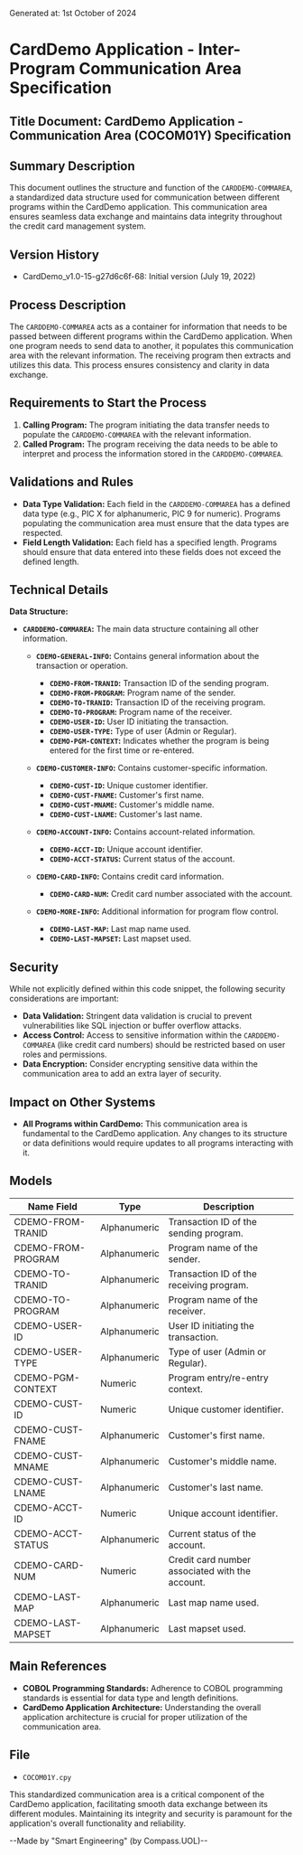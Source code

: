 Generated at: 1st October of 2024

# CardDemo Application - Inter-Program Communication Area Specification

## Title Document: CardDemo Application - Communication Area (COCOM01Y) Specification

## Summary Description

This document outlines the structure and function of the `CARDDEMO-COMMAREA`, a standardized data structure used for communication between different programs within the CardDemo application. This communication area ensures seamless data exchange and maintains data integrity throughout the credit card management system.

## Version History

- CardDemo_v1.0-15-g27d6c6f-68: Initial version (July 19, 2022)

## Process Description

The `CARDDEMO-COMMAREA` acts as a container for information that needs to be passed between different programs within the CardDemo application. When one program needs to send data to another, it populates this communication area with the relevant information. The receiving program then extracts and utilizes this data. This process ensures consistency and clarity in data exchange.

## Requirements to Start the Process

1. **Calling Program:** The program initiating the data transfer needs to populate the `CARDDEMO-COMMAREA` with the relevant information.
2. **Called Program:** The program receiving the data needs to be able to interpret and process the information stored in the `CARDDEMO-COMMAREA`.

## Validations and Rules

- **Data Type Validation:** Each field in the `CARDDEMO-COMMAREA` has a defined data type (e.g., PIC X for alphanumeric, PIC 9 for numeric). Programs populating the communication area must ensure that the data types are respected.
- **Field Length Validation:** Each field has a specified length. Programs should ensure that data entered into these fields does not exceed the defined length.

## Technical Details

**Data Structure:**

- **`CARDDEMO-COMMAREA`:** The main data structure containing all other information.

  - **`CDEMO-GENERAL-INFO`:**  Contains general information about the transaction or operation.

    - **`CDEMO-FROM-TRANID`:** Transaction ID of the sending program.
    - **`CDEMO-FROM-PROGRAM`:** Program name of the sender.
    - **`CDEMO-TO-TRANID`:** Transaction ID of the receiving program.
    - **`CDEMO-TO-PROGRAM`:** Program name of the receiver.
    - **`CDEMO-USER-ID`:** User ID initiating the transaction.
    - **`CDEMO-USER-TYPE`:** Type of user (Admin or Regular).
    - **`CDEMO-PGM-CONTEXT`:** Indicates whether the program is being entered for the first time or re-entered.

  - **`CDEMO-CUSTOMER-INFO`:** Contains customer-specific information.

    - **`CDEMO-CUST-ID`:** Unique customer identifier.
    - **`CDEMO-CUST-FNAME`:** Customer's first name.
    - **`CDEMO-CUST-MNAME`:** Customer's middle name.
    - **`CDEMO-CUST-LNAME`:** Customer's last name.

  - **`CDEMO-ACCOUNT-INFO`:** Contains account-related information.

    - **`CDEMO-ACCT-ID`:** Unique account identifier.
    - **`CDEMO-ACCT-STATUS`:** Current status of the account.

  - **`CDEMO-CARD-INFO`:** Contains credit card information.

    - **`CDEMO-CARD-NUM`:** Credit card number associated with the account.

  - **`CDEMO-MORE-INFO`:** Additional information for program flow control.

    - **`CDEMO-LAST-MAP`:**  Last map name used.
    - **`CDEMO-LAST-MAPSET`:** Last mapset used.

## Security

While not explicitly defined within this code snippet, the following security considerations are important:

- **Data Validation:**  Stringent data validation is crucial to prevent vulnerabilities like SQL injection or buffer overflow attacks.
- **Access Control:** Access to sensitive information within the `CARDDEMO-COMMAREA` (like credit card numbers) should be restricted based on user roles and permissions.
- **Data Encryption:** Consider encrypting sensitive data within the communication area to add an extra layer of security.

## Impact on Other Systems

- **All Programs within CardDemo:** This communication area is fundamental to the CardDemo application. Any changes to its structure or data definitions would require updates to all programs interacting with it.

## Models

| Name Field           | Type        | Description                                    |
| --------------------- | ----------- | ---------------------------------------------- |
| CDEMO-FROM-TRANID     | Alphanumeric | Transaction ID of the sending program.         |
| CDEMO-FROM-PROGRAM    | Alphanumeric | Program name of the sender.                   |
| CDEMO-TO-TRANID       | Alphanumeric | Transaction ID of the receiving program.        |
| CDEMO-TO-PROGRAM      | Alphanumeric | Program name of the receiver.                  |
| CDEMO-USER-ID         | Alphanumeric | User ID initiating the transaction.            |
| CDEMO-USER-TYPE       | Alphanumeric | Type of user (Admin or Regular).              |
| CDEMO-PGM-CONTEXT     | Numeric      | Program entry/re-entry context.                |
| CDEMO-CUST-ID         | Numeric      | Unique customer identifier.                     |
| CDEMO-CUST-FNAME      | Alphanumeric | Customer's first name.                        |
| CDEMO-CUST-MNAME      | Alphanumeric | Customer's middle name.                        |
| CDEMO-CUST-LNAME      | Alphanumeric | Customer's last name.                         |
| CDEMO-ACCT-ID         | Numeric      | Unique account identifier.                     |
| CDEMO-ACCT-STATUS     | Alphanumeric | Current status of the account.                 |
| CDEMO-CARD-NUM        | Numeric      | Credit card number associated with the account. |
| CDEMO-LAST-MAP       | Alphanumeric | Last map name used.                           |
| CDEMO-LAST-MAPSET    | Alphanumeric | Last mapset used.                             |

## Main References

- **COBOL Programming Standards:** Adherence to COBOL programming standards is essential for data type and length definitions.
- **CardDemo Application Architecture:** Understanding the overall application architecture is crucial for proper utilization of the communication area.

## File

- `COCOM01Y.cpy`

This standardized communication area is a critical component of the CardDemo application, facilitating smooth data exchange between its different modules. Maintaining its integrity and security is paramount for the application's overall functionality and reliability.

--Made by "Smart Engineering" (by Compass.UOL)--